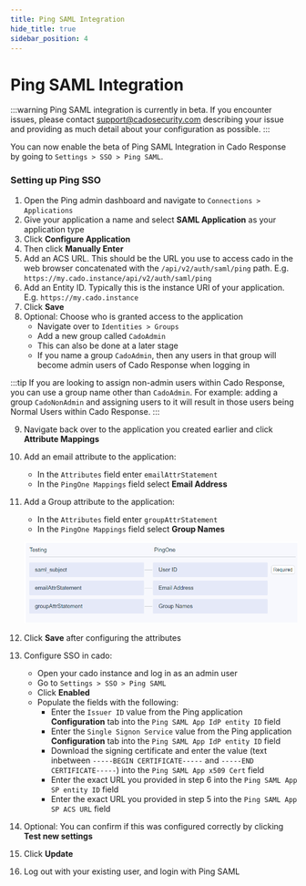 ```yaml
---
title: Ping SAML Integration
hide_title: true
sidebar_position: 4
---
```


# Ping SAML Integration

:::warning
Ping SAML integration is currently in beta.  If you encounter issues, please contact support@cadosecurity.com describing your issue and providing as much detail about your configuration as possible.
:::

You can now enable the beta of Ping SAML Integration in Cado Response by going to `Settings > SSO > Ping SAML`.

### Setting up Ping SSO
1. Open the Ping admin dashboard and navigate to `Connections > Applications`
2. Give your application a name and select **SAML Application** as your application type
3. Click **Configure Application**
4. Then click **Manually Enter**
5. Add an ACS URL. This should be the URL you use to access cado in the web browser concatenated with the `/api/v2/auth/saml/ping` path. E.g. `https://my.cado.instance/api/v2/auth/saml/ping`
6. Add an Entity ID. Typically this is the instance URI of your application. E.g. `https://my.cado.instance`
7. Click **Save**
8. Optional: Choose who is granted access to the application
	- Navigate over to `Identities > Groups`
	- Add a new group called `CadoAdmin`
	- This can also be done at a later stage
	- If you name a group `CadoAdmin`, then any users in that group will become admin users of Cado Response when logging in

:::tip
If you are looking to assign non-admin users within Cado Response, you can use a group name other than `CadoAdmin`.  For example: adding a group `CadoNonAdmin` and assigning users to it will result in those users being Normal Users within Cado Response.
:::

9. Navigate back over to the application you created earlier and click **Attribute Mappings**
10. Add an email attribute to the application:
	- In the `Attributes` field enter `emailAttrStatement`
    - In the `PingOne Mappings` field select **Email Address**

11. Add a Group attribute to the application:
	- In the `Attributes` field enter `groupAttrStatement`
    - In the `PingOne Mappings` field select **Group Names**

	![Ping Attribute Statement](/img/ping-attribute-statement.png)

12. Click **Save** after configuring the attributes
13. Configure SSO in cado:
	- Open your cado instance and log in as an admin user
	- Go to `Settings > SSO > Ping SAML`
	- Click **Enabled**
    - Populate the fields with the following:
        - Enter the `Issuer ID` value from the Ping application **Configuration** tab into the `Ping SAML App IdP entity ID` field
        - Enter the `Single Signon Service` value from the Ping application **Configuration** tab into the `Ping SAML App IdP entity ID` field
        - Download the signing certificate and enter the value (text inbetween `-----BEGIN CERTIFICATE-----` and `-----END CERTIFICATE-----`) into the `Ping SAML App x509 Cert` field
        - Enter the exact URL you provided in step 6 into the `Ping SAML App SP entity ID` field
        - Enter the exact URL you provided in step 5 into the `Ping SAML App SP ACS URL` field
14. Optional: You can confirm if this was configured correctly by clicking **Test new settings**
15. Click **Update**
16. Log out with your existing user, and login with Ping SAML

